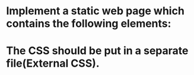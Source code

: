 # Implement a static web page which contains the following elements:
# The CSS should be put in a separate file(External CSS).

